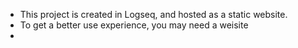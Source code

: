 - This project is created in Logseq, and hosted as a static website.
- To get a better use experience, you may need a weisite
-